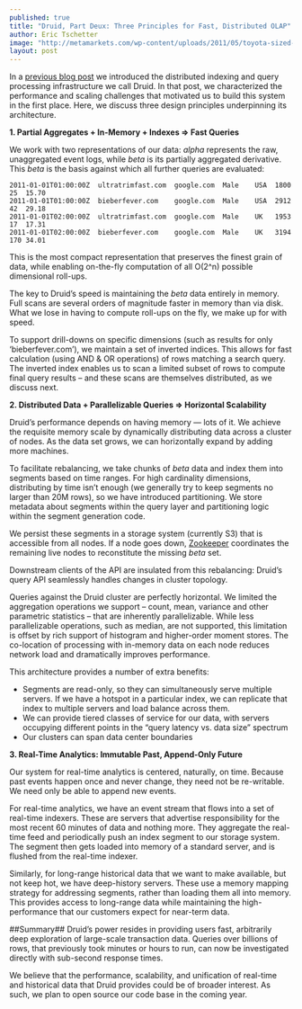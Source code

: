 ```yaml
---
published: true
title: "Druid, Part Deux: Three Principles for Fast, Distributed OLAP"
author: Eric Tschetter
image: "http://metamarkets.com/wp-content/uploads/2011/05/toyota-sized-470x288.jpg"
layout: post
---
```


In a [previous blog
post](http://druid.io/blog/2011/04/30/introducing-druid.html) we introduced the
distributed indexing and query processing infrastructure we call Druid. In that
post, we characterized the performance and scaling challenges that motivated us
to build this system in the first place. Here, we discuss three design
principles underpinning its architecture.

**1. Partial Aggregates + In-Memory + Indexes => Fast Queries** 

We work with two representations of our data: *alpha* represents the raw,
unaggregated event logs, while *beta* is its partially aggregated derivative.
This *beta* is the basis against which all further queries are evaluated:

    2011-01-01T01:00:00Z  ultratrimfast.com  google.com  Male    USA  1800  25  15.70 
    2011-01-01T01:00:00Z  bieberfever.com    google.com  Male    USA  2912  42  29.18 
    2011-01-01T02:00:00Z  ultratrimfast.com  google.com  Male    UK   1953  17  17.31 
    2011-01-01T02:00:00Z  bieberfever.com    google.com  Male    UK   3194  170 34.01 

This is the most compact representation that preserves the finest grain of data,
while enabling on-the-fly computation of all O(2^n) possible dimensional
roll-ups.

The key to Druid’s speed is maintaining the _beta_ data entirely in memory. Full
scans are several orders of magnitude faster in memory than via disk. What we
lose in having to compute roll-ups on the fly, we make up for with speed.

To support drill-downs on specific dimensions (such as results for only
‘bieberfever.com’), we maintain a set of inverted indices. This allows for fast
calculation (using AND & OR operations) of rows matching a search query. The
inverted index enables us to scan a limited subset of rows to compute final
query results – and these scans are themselves distributed, as we discuss next.

**2. Distributed Data + Parallelizable Queries => Horizontal Scalability** 

Druid’s performance depends on having memory — lots of it. We achieve the requisite
memory scale by dynamically distributing data across a cluster of nodes. As the
data set grows, we can horizontally expand by adding more machines.

To facilitate rebalancing, we take chunks of *beta* data and index them into
segments based on time ranges. For high cardinality dimensions, distributing by
time isn’t enough (we generally try to keep segments no larger than 20M rows),
so we have introduced partitioning. We store metadata about segments within the
query layer and partitioning logic within the segment generation code.

We persist these segments in a storage system (currently S3) that is accessible
from all nodes. If a node goes down, [Zookeeper](http://zookeeper.apache.org/)
coordinates the remaining live nodes to reconstitute the missing *beta* set.

Downstream clients of the API are insulated from this rebalancing: Druid’s
query API seamlessly handles changes in cluster topology.

Queries against the Druid cluster are perfectly horizontal. We limited the
aggregation operations we support – count, mean, variance and other parametric
statistics – that are inherently parallelizable. While less parallelizable
operations, such as median, are not supported, this limitation is offset by
rich support of histogram and higher-order moment stores. The co-location of
processing with in-memory data on each node reduces network load and
dramatically improves performance.

This architecture provides a number of extra benefits:

* Segments are read-only, so they can simultaneously serve multiple servers. If
  we have a hotspot in a particular index, we can replicate that index to
multiple servers and load balance across them.  
* We can provide tiered classes of service for our data, with servers occupying
  different points in the “query latency vs. data size” spectrum 
* Our clusters can span data center boundaries



**3. Real-Time Analytics: Immutable Past, Append-Only Future** 

Our system for real-time analytics is centered, naturally, on time. Because past events
happen once and never change, they need not be re-writable. We need only be
able to append new events.

For real-time analytics, we have an event stream that flows into a set of
real-time indexers. These are servers that advertise responsibility for the
most recent 60 minutes of data and nothing more. They aggregate the real-time
feed and periodically push an index segment to our storage system. The segment
then gets loaded into memory of a standard server, and is flushed from the
real-time indexer.

Similarly, for long-range historical data that we want to make available, but
not keep hot, we have deep-history servers. These use a memory mapping strategy
for addressing segments, rather than loading them all into memory. This
provides access to long-range data while maintaining the high-performance that
our customers expect for near-term data.


##Summary## 
Druid’s power resides in providing users fast, arbitrarily deep
exploration of large-scale transaction data. Queries over billions of rows,
that previously took minutes or hours to run, can now be investigated directly
with sub-second response times.

We believe that the performance, scalability, and unification of real-time and
historical data that Druid provides could be of broader interest. As such, we
plan to open source our code base in the coming year.
